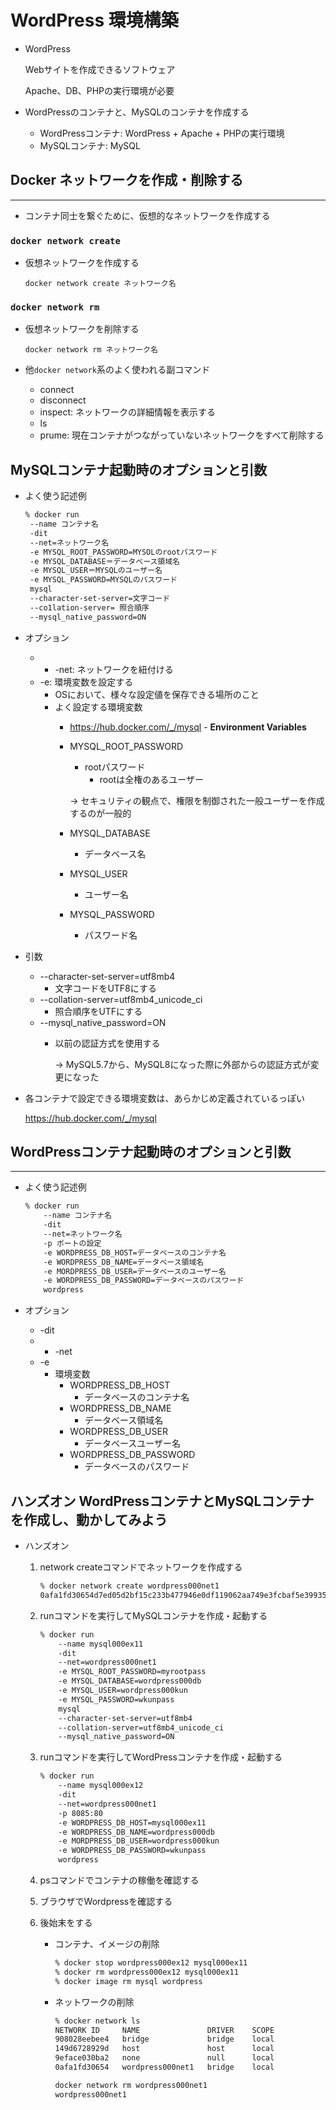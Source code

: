 # WordPress 環境構築

- WordPress
    
    Webサイトを作成できるソフトウェア
    
    Apache、DB、PHPの実行環境が必要
    
- WordPressのコンテナと、MySQLのコンテナを作成する
    - WordPressコンテナ: WordPress + Apache + PHPの実行環境
    - MySQLコンテナ: MySQL

## Docker ネットワークを作成・削除する

---

- コンテナ同士を繋ぐために、仮想的なネットワークを作成する

### `docker network create`

- 仮想ネットワークを作成する
    
    ```tsx
    docker network create ネットワーク名
    ```
    

### `docker network rm`

- 仮想ネットワークを削除する
    
    ```tsx
    docker network rm ネットワーク名
    ```
    

- 他`docker network`系のよく使われる副コマンド
    - connect
    - disconnect
    - inspect: ネットワークの詳細情報を表示する
    - ls
    - prume: 現在コンテナがつながっていないネットワークをすべて削除する

## MySQLコンテナ起動時のオプションと引数

- よく使う記述例
    
    ```bash
    % docker run
     --name コンテナ名
     -dit
     --net=ネットワーク名 
     -e MYSQL_ROOT_PASSWORD=MYSOLのrootパスワード
     -e MYSQL_DATABASE＝データベース領域名
     -e MYSQL_USER＝MYSQLのユーザー名
     -e MYSQL_PASSWORD=MYSQLのパスワード
     mysql
     --character-set-server=文字コード
     --co1lation-server= 照合順序
     --mysql_native_password=ON  
    ```
    
- オプション
    - - -net: ネットワークを紐付ける
    - -e: 環境変数を設定する
        - OSにおいて、様々な設定値を保存できる場所のこと
        - よく設定する環境変数
            - https://hub.docker.com/_/mysql  - **Environment Variables**
            - MYSQL_ROOT_PASSWORD
                - rootパスワード
                    - rootは全権のあるユーザー
                
                → セキュリティの観点で、権限を制御された一般ユーザーを作成するのが一般的
                
            - MYSQL_DATABASE
                - データベース名
            - MYSQL_USER
                - ユーザー名
            - MYSQL_PASSWORD
                - パスワード名
- 引数
    - --character-set-server=utf8mb4
        - 文字コードをUTF8にする
    - --collation-server=utf8mb4_unicode_ci
        - 照合順序をUTFにする
    - --mysql_native_password=ON
        - 以前の認証方式を使用する
            
            → MySQL5.7から、MySQL8になった際に外部からの認証方式が変更になった
            
- 各コンテナで設定できる環境変数は、あらかじめ定義されているっぽい
    
    https://hub.docker.com/_/mysql
    

      

## WordPressコンテナ起動時のオプションと引数

---

- よく使う記述例
    
    ```bash
    % docker run
    	--name コンテナ名
    	-dit 
    	--net=ネットワーク名
    	-p ポートの設定
    	-e WORDPRESS_DB_HOST=データベースのコンテナ名
    	-e WORDPRESS_DB_NAME=データベース領域名
    	-e MORDPRESS_DB_USER=データベースのユーザー名
    	-e WORDPRESS_DB_PASSWORD=データベースのパスワード
    	wordpress
    ```
    
- オプション
    - -dit
    - - -net
    - -e
        - 環境変数
            - WORDPRESS_DB_HOST
                - データベースのコンテナ名
            - WORDPRESS_DB_NAME
                - データベース領域名
            - WORDPRESS_DB_USER
                - データベースユーザー名
            - WORDPRESS_DB_PASSWORD
                - データベースのパスワード

## ハンズオン WordPressコンテナとMySQLコンテナを作成し、動かしてみよう

- ハンズオン
    1. network createコマンドでネットワークを作成する
        
        ```bash
        % docker network create wordpress000net1
        0afa1fd30654d7ed05d2bf15c233b477946e0df119062aa749e3fcbaf5e39935
        ```
        
    2. runコマンドを実行してMySQLコンテナを作成・起動する
        
        ```bash
        % docker run
        	--name mysql000ex11
        	-dit 
        	--net=wordpress000net1
        	-e MYSQL_ROOT_PASSWORD=myrootpass
        	-e MYSQL_DATABASE=wordpress000db
        	-e MYSQL_USER=wordpress000kun
        	-e MYSQL_PASSWORD=wkunpass
        	mysql
        	--character-set-server=utf8mb4
        	--collation-server=utf8mb4_unicode_ci
        	--mysql_native_password=ON
        ```
        
    3. runコマンドを実行してWordPressコンテナを作成・起動する
        
        ```bash
        % docker run
        	--name mysql000ex12
        	-dit 
        	--net=wordpress000net1
        	-p 8085:80
        	-e WORDPRESS_DB_HOST=mysql000ex11
        	-e WORDPRESS_DB_NAME=wordpress000db
        	-e MORDPRESS_DB_USER=wordpress000kun
        	-e WORDPRESS_DB_PASSWORD=wkunpass
        	wordpress
        ```
        
    4. psコマンドでコンテナの稼働を確認する
    5. ブラウザでWordpressを確認する
    6. 後始末をする
        - コンテナ、イメージの削除
            
            ```bash
            % docker stop wordpress000ex12 mysql000ex11
            % docker rm wordpress000ex12 mysql000ex11
            % docker image rm mysql wordpress
            ```
            
        - ネットワークの削除
            
            ```bash
            % docker network ls
            NETWORK ID     NAME               DRIVER    SCOPE
            908028eebee4   bridge             bridge    local
            149d6728929d   host               host      local
            9eface030ba2   none               null      local
            0afa1fd30654   wordpress000net1   bridge    local
            
            docker network rm wordpress000net1
            wordpress000net1
            ```